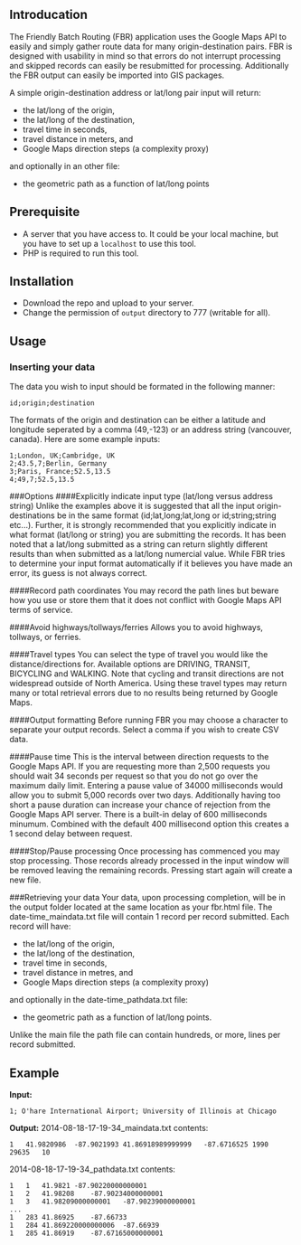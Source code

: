 ## Introducation
The Friendly Batch Routing (FBR) application uses the Google Maps API to easily and simply gather route data for many origin-destination pairs. FBR is designed with usability in mind so that errors do not interrupt processing and skipped records can easily be resubmitted for processing. Additionally the FBR output can easily be imported into GIS packages.

A simple origin-destination address or lat/long pair input will return:

* the lat/long of the origin,
* the lat/long of the destination,
* travel time in seconds,
* travel distance in meters, and
* Google Maps direction steps (a complexity proxy)

and optionally in an other file:

* the geometric path as a function of lat/long points

## Prerequisite
* A server that you have access to. It could be your local machine, but you have to set up a `localhost` to use this tool.
* PHP is required to run this tool.

## Installation
* Download the repo and upload to your server.
* Change the permission of `output` directory to 777 (writable for all).

## Usage
### Inserting your data
The data you wish to input should be formated in the following manner:

```
id;origin;destination
```

The formats of the origin and destination can be either a latitude and longitude seperated by a comma (49,-123) or an address string (vancouver, canada). Here are some example inputs:

```
1;London, UK;Cambridge, UK
2;43.5,7;Berlin, Germany
3;Paris, France;52.5,13.5
4;49,7;52.5,13.5
```

###Options
####Explicitly indicate input type (lat/long versus address string)
Unlike the examples above it is suggested that all the input origin-destinations be in the same format (id;lat,long;lat,long or id;string;string etc...). Further, it is strongly recommended that you explicitly indicate in what format (lat/long or string) you are submitting the records. It has been noted that a lat/long submitted as a string can return slightly different results than when submitted as a lat/long numercial value. While FBR tries to determine your input format automatically if it believes you have made an error, its guess is not always correct.

####Record path coordinates
You may record the path lines but beware how you use or store them that it does not conflict with Google Maps API terms of service.

####Avoid highways/tollways/ferries
Allows you to avoid highways, tollways, or ferries.

####Travel types
You can select the type of travel you would like the distance/directions for. Available options are DRIVING, TRANSIT, BICYCLING and WALKING. Note that cycling and transit directions are not widespread outside of North America. Using these travel types may return many or total retrieval errors due to no results being returned by Google Maps.

####Output formatting
Before running FBR you may choose a character to separate your output records. Select a comma if you wish to create CSV data.

####Pause time
This is the interval between direction requests to the Google Maps API. If you are requesting more than 2,500 requests you should wait 34 seconds per request so that you do not go over the maximum daily limit. Entering a pause value of 34000 milliseconds would allow you to submit 5,000 records over two days. Additionally having too short a pause duration can increase your chance of rejection from the Google Maps API server. There is a built-in delay of 600 milliseconds minumum. Combined with the default 400 millisecond option this creates a 1 second delay between request.

####Stop/Pause processing
Once processing has commenced you may stop processing. Those records already processed in the input window will be removed leaving the remaining records. Pressing start again will create a new file.

###Retrieving your data
Your data, upon processing completion, will be in the output folder located at the same location as your fbr.html file. The date-time_maindata.txt file will contain 1 record per record submitted. Each record will have:

* the lat/long of the origin,
* the lat/long of the destination,
* travel time in seconds,
* travel distance in metres, and
* Google Maps direction steps (a complexity proxy)

and optionally in the date-time_pathdata.txt file:

* the geometric path as a function of lat/long points.

Unlike the main file the path file can contain hundreds, or more, lines per record submitted.

## Example
**Input:**

```
1; O'hare International Airport; University of Illinois at Chicago
```

**Output:**
2014-08-18-17-19-34_maindata.txt contents:

```
1	41.9820986	-87.9021993	41.86918989999999	-87.6716525	1990	29635	10
```

2014-08-18-17-19-34_pathdata.txt contents:

```
1	1	41.9821	-87.90220000000001
1	2	41.98208	-87.90234000000001
1	3	41.98209000000001	-87.90239000000001
...
1	283	41.86925	-87.66733
1	284	41.869220000000006	-87.66939
1	285	41.86919	-87.67165000000001
```
